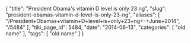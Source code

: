 {
    "title": "President Obama's vitamin D level is only 23 ng",
    "slug": "president-obamas-vitamin-d-level-is-only-23-ng",
    "aliases": [
        "/President+Obamas+vitamin+D+level+is+only+23+ng+-+June+2014",
        "/5484"
    ],
    "tiki_page_id": 5484,
    "date": "2014-06-13",
    "categories": [
        "old name"
    ],
    "tags": [
        "old name"
    ]
}